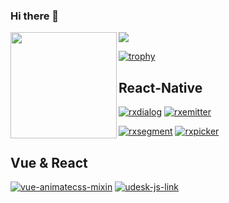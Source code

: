 ### Hi there 👋

<div>
  <img height="170" align="left" src="https://github-readme-stats.vercel.app/api?username=srxboys&count_private=true&include_all_commits=true" />
  <img src="https://github-readme-stats.vercel.app/api/top-langs/?username=srxboys&layout=compact" />
</div>


[![trophy](https://github-profile-trophy.vercel.app/?username=srxboys)](https://github.com/ryo-ma/github-profile-trophy)


## React-Native
[![rxdialog](https://github-readme-stats.vercel.app/api/pin/?username=RXReactNative&repo=react-native-rxdialog)](https://github.com/RXReactNative/react-native-rxdialog)
[![rxemitter](https://github-readme-stats.vercel.app/api/pin/?username=RXReactNative&repo=react-native-rxemitter)](https://github.com/RXReactNative/react-native-rxemitter)

[![rxsegment](https://github-readme-stats.vercel.app/api/pin/?username=RXReactNative&repo=react-native-rxsegment)](https://github.com/RXReactNative/react-native-rxsegment)
[![rxpicker](https://github-readme-stats.vercel.app/api/pin/?username=RXReactNative&repo=react-native-rxpicker)](https://github.com/RXReactNative/react-native-rxpicker)

## Vue & React
[![vue-animatecss-mixin](https://github-readme-stats.vercel.app/api/pin/?username=cheere&repo=vue-animatecss-mixin)](https://github.com/cheere/vue-animatecss-mixin)
[![udesk-js-link](https://github-readme-stats.vercel.app/api/pin/?username=cheere&repo=udesk-js-link)](https://github.com/cheere/udesk-js-link)

<!--
**srxboys/srxboys** is a ✨ _special_ ✨ repository because its `README.md` (this file) appears on your GitHub profile.

Here are some ideas to get you started:

- 🔭 I’m currently working on ...
- 🌱 I’m currently learning ...
- 👯 I’m looking to collaborate on ...
- 🤔 I’m looking for help with ...
- 💬 Ask me about ...
- 📫 How to reach me: ...
- 😄 Pronouns: ...
- ⚡ Fun fact: ...
-->
